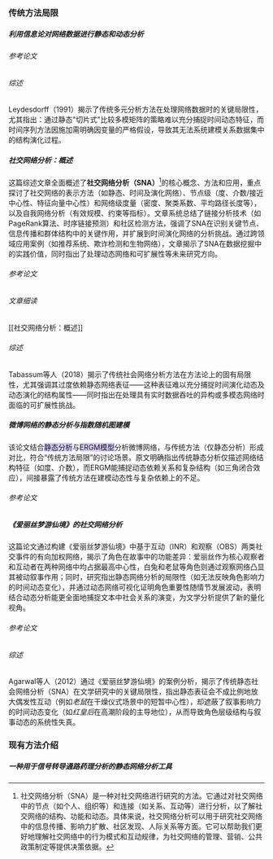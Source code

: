 ### 传统方法局限
##### 利用信息论对网络数据进行静态和动态分析
###### 参考论文

###### 综述
Leydesdorff（1991）揭示了传统多元分析方法在处理网络数据时的关键局限性，尤其指出：通过静态"切片式"比较多模矩阵的策略难以充分捕捉时间动态特征，而时间序列方法因施加需明确因变量的严格假设，导致其无法系统建模关系数据集中的结构演化过程。

##### 社交网络分析：概述

这篇综述文章全面概述了**社交网络分析（SNA）**[^1]的核心概念、方法和应用，重点探讨了社交网络的表示方法（如静态、时间及演化网络）、节点级（度、介数/接近中心性、特征向量中心性）和网络级度量（密度、聚类系数、平均路径长度等），以及自我网络分析（有效规模、约束等指标）。文章系统总结了链接分析技术（如PageRank算法、时序链接预测）和社区检测方法，强调了SNA在识别关键节点、信息传播和群体结构中的关键作用，并扩展到时间演化网络的分析挑战。通过跨领域应用案例（如推荐系统、欺诈检测和生物网络），文章揭示了SNA在数据挖掘中的实践价值，同时指出了处理动态网络和可扩展性等未来研究方向。

###### 参考论文


###### 文章细读

[[社交网络分析：概述]]

###### 综述
Tabassum等人（2018）揭示了传统社会网络分析方法在方法论上的固有局限性，尤其强调其过度依赖静态网络表征——这种表征难以充分捕捉时间演化动态及动态演化的结构属性——同时指出在处理具有实时数据吞吐的异构或多模态网络时面临的可扩展性挑战。

##### 微博网络的静态分析与指数随机图建模

该论文结合<span style="background:rgba(184, 164, 255, 0.55)">静态分析</span>与<span style="background:rgba(184, 164, 255, 0.55)">ERGM模型</span>分析微博网络，与传统方法（仅静态分析）形成对比，符合“传统方法局限”的讨论场景。原文明确指出传统静态分析仅描述网络结构特征（如度、介数），而ERGM能捕捉动态依赖关系和复杂结构（如三角闭合效应），间接暴露了传统方法在建模动态性与复杂依赖上的不足。

###### 参考论文


[^1]: 社交网络分析（SNA）是一种对社交网络进行研究的方法。它通过对社交网络中的节点（如个人、组织等）和连接（如关系、互动等）进行分析，以了解社交网络的结构、功能和动态。具体来说，社交网络分析可以用于研究社交网络中的信息传播、影响力扩散、社区发现、人际关系等方面。它可以帮助我们更好地理解社交网络中的行为模式和互动规律，为社交网络的管理、营销、公共政策制定等提供决策依据。



##### 《爱丽丝梦游仙境》的社交网络分析
这篇论文通过构建《爱丽丝梦游仙境》中基于互动（INR）和观察（OBS）两类社交事件的有向加权网络，揭示了角色在故事中的功能差异：爱丽丝作为核心观察者和互动者在两种网络中均占据最高中心性，白兔和老鼠等角色则通过观察网络凸显其被动叙事作用；同时，研究指出静态网络分析的局限性（如无法反映角色影响力的时间动态变化），并通过动态网络可视化证明角色重要性随情节发展波动，表明结合动态分析能更全面地捕捉文本中社会关系的演变，为文学分析提供了新的量化视角。

###### 参考论文


###### 综述
Agarwal等人（2012）通过《爱丽丝梦游仙境》的案例分析，揭示了传统静态社会网络分析（SNA）在文学研究中的关键局限性，指出静态表征会不成比例地放大偶发性互动（例如*老鼠*在干燥仪式场景中的短暂中心性），却遮蔽了叙事影响力的时间动态变化（如*红皇后*在高潮阶段的主导地位），从而导致角色层级结构与叙事动态的系统性失真。

### 现有方法介绍

##### 一种用于信号转导通路药理分析的静态网络分析工具

